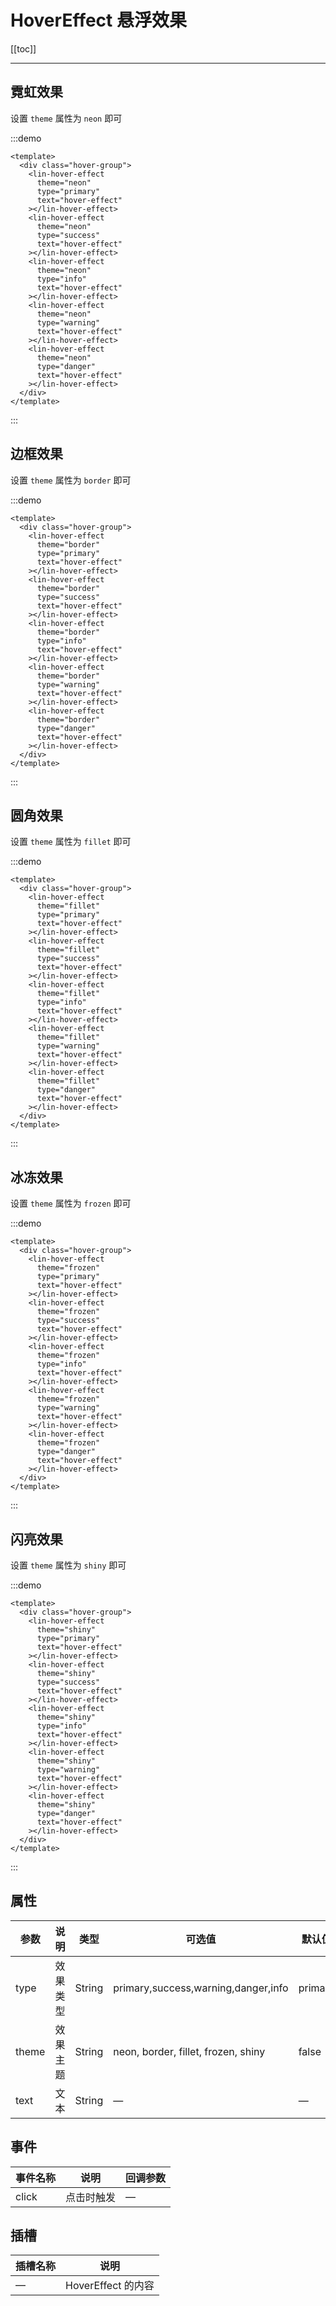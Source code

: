 # HoverEffect 悬浮效果

[[toc]]

---

## 霓虹效果

设置 `theme` 属性为 `neon` 即可

:::demo

```vue
<template>
  <div class="hover-group">
    <lin-hover-effect
      theme="neon"
      type="primary"
      text="hover-effect"
    ></lin-hover-effect>
    <lin-hover-effect
      theme="neon"
      type="success"
      text="hover-effect"
    ></lin-hover-effect>
    <lin-hover-effect
      theme="neon"
      type="info"
      text="hover-effect"
    ></lin-hover-effect>
    <lin-hover-effect
      theme="neon"
      type="warning"
      text="hover-effect"
    ></lin-hover-effect>
    <lin-hover-effect
      theme="neon"
      type="danger"
      text="hover-effect"
    ></lin-hover-effect>
  </div>
</template>
```

:::

## 边框效果

设置 `theme` 属性为 `border` 即可

:::demo

```vue
<template>
  <div class="hover-group">
    <lin-hover-effect
      theme="border"
      type="primary"
      text="hover-effect"
    ></lin-hover-effect>
    <lin-hover-effect
      theme="border"
      type="success"
      text="hover-effect"
    ></lin-hover-effect>
    <lin-hover-effect
      theme="border"
      type="info"
      text="hover-effect"
    ></lin-hover-effect>
    <lin-hover-effect
      theme="border"
      type="warning"
      text="hover-effect"
    ></lin-hover-effect>
    <lin-hover-effect
      theme="border"
      type="danger"
      text="hover-effect"
    ></lin-hover-effect>
  </div>
</template>
```

:::

## 圆角效果

设置 `theme` 属性为 `fillet` 即可

:::demo

```vue
<template>
  <div class="hover-group">
    <lin-hover-effect
      theme="fillet"
      type="primary"
      text="hover-effect"
    ></lin-hover-effect>
    <lin-hover-effect
      theme="fillet"
      type="success"
      text="hover-effect"
    ></lin-hover-effect>
    <lin-hover-effect
      theme="fillet"
      type="info"
      text="hover-effect"
    ></lin-hover-effect>
    <lin-hover-effect
      theme="fillet"
      type="warning"
      text="hover-effect"
    ></lin-hover-effect>
    <lin-hover-effect
      theme="fillet"
      type="danger"
      text="hover-effect"
    ></lin-hover-effect>
  </div>
</template>
```

:::

## 冰冻效果

设置 `theme` 属性为 `frozen` 即可

:::demo

```vue
<template>
  <div class="hover-group">
    <lin-hover-effect
      theme="frozen"
      type="primary"
      text="hover-effect"
    ></lin-hover-effect>
    <lin-hover-effect
      theme="frozen"
      type="success"
      text="hover-effect"
    ></lin-hover-effect>
    <lin-hover-effect
      theme="frozen"
      type="info"
      text="hover-effect"
    ></lin-hover-effect>
    <lin-hover-effect
      theme="frozen"
      type="warning"
      text="hover-effect"
    ></lin-hover-effect>
    <lin-hover-effect
      theme="frozen"
      type="danger"
      text="hover-effect"
    ></lin-hover-effect>
  </div>
</template>
```

:::

## 闪亮效果

设置 `theme` 属性为 `shiny` 即可

:::demo

```vue
<template>
  <div class="hover-group">
    <lin-hover-effect
      theme="shiny"
      type="primary"
      text="hover-effect"
    ></lin-hover-effect>
    <lin-hover-effect
      theme="shiny"
      type="success"
      text="hover-effect"
    ></lin-hover-effect>
    <lin-hover-effect
      theme="shiny"
      type="info"
      text="hover-effect"
    ></lin-hover-effect>
    <lin-hover-effect
      theme="shiny"
      type="warning"
      text="hover-effect"
    ></lin-hover-effect>
    <lin-hover-effect
      theme="shiny"
      type="danger"
      text="hover-effect"
    ></lin-hover-effect>
  </div>
</template>
```

:::

## 属性

| 参数  | 说明     | 类型   | 可选值                              | 默认值  |
| ----- | -------- | ------ | ----------------------------------- | ------- |
| type  | 效果类型 | String | primary,success,warning,danger,info | primary |
| theme | 效果主题 | String | neon, border, fillet, frozen, shiny | false   |
| text  | 文本     | String | —                                   | —       |

## 事件

| 事件名称 | 说明       | 回调参数 |
| -------- | ---------- | -------- |
| click    | 点击时触发 | —        |

## 插槽

| 插槽名称 | 说明               |
| -------- | ------------------ |
| —        | HoverEffect 的内容 |

